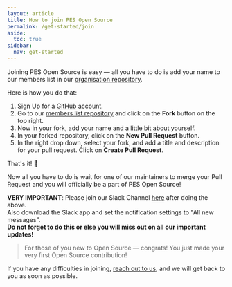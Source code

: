 ```yaml
---
layout: article
title: How to join PES Open Source
permalink: /get-started/join
aside:
  toc: true
sidebar:
  nav: get-started
---
```


Joining PES Open Source is easy — all you have to do is add your name to our members list in our [organisation repository]().

Here is how you do that:

1. Sign Up for a [GitHub](https://www.github.com) account.
2. Go to our [members list repository](https://github.com/pesos/members-list) and click on the **Fork** button on the top right.
3. Now in your fork, add your name and a little bit about yourself.
4. In your forked repository, click on the **New Pull Request** button.
5. In the right drop down, select your fork, and add a title and description for your pull request. Click on **Create Pull Request**.

That's it! 🎉

Now all you have to do is wait for one of our maintainers to merge your Pull Request and you will officially be a part of PES Open Source!

**VERY IMPORTANT**: Please join our Slack Channel [here](https://join.slack.com/t/pes-os/shared_invite/enQtNzE3MzI2MjU5NzY2LWNjMjgwMjJkNTJlMTljNzI2MTkxZWM0MTA1NDQ4M2NiNGI0MjA3YTgzYTAzMTkwMzBmZTdmOGQwNjdlNzc5YmY) after doing the above.  
Also download the Slack app and set the notification settings to "All new messages".  
**Do not forget to do this or else you will miss out on all our important updates!**  

> For those of you new to Open Source — congrats! You just made your very first Open Source contribution!

If you have any difficulties in joining, [reach out to us](/contact), and we will get back to you as soon as possible.
